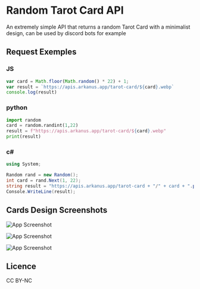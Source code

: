 
# Random Tarot Card API

An extremely simple API that returns a random Tarot Card with a minimalist design, can be used by discord bots for example

## Request Exemples

### JS

```js
var card = Math.floor(Math.random() * 22) + 1;
var result = `https://apis.arkanus.app/tarot-card/${card}.webp`
console.log(result)
```

### python

```py
import random
card = random.randint(1,22)
result = f"https://apis.arkanus.app/tarot-card/${card}.webp"
print(result)
```

### c#

```c#
using System;

Random rand = new Random();
int card = rand.Next(1, 22);
string result = "https://apis.arkanus.app/tarot-card + "/" + card + ".png";
Console.WriteLine(result);
```

## Cards Design Screenshots

![App Screenshot](https://raw.githubusercontent.com/Mini-Kraken/api-random_tarot/main/files/13.png)

![App Screenshot](https://raw.githubusercontent.com/Mini-Kraken/api-random_tarot/main/files/19.png)

![App Screenshot](https://raw.githubusercontent.com/Mini-Kraken/api-random_tarot/main/files/20.png)

## Licence
CC BY-NC
